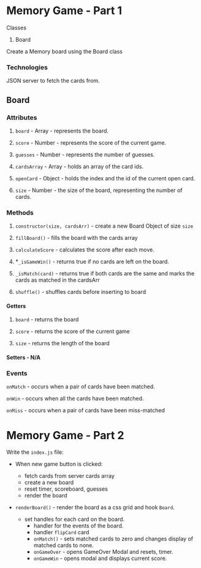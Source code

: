 # Memory Game - Part 1

Classes  
1. Board

Create a Memory board using the Board class

### Technologies
JSON server to fetch the cards from.

## Board

### Attributes

1. `board` - Array - represents the board.

2. `score` - Number - represents the score of the current game.

3. `guesses` - Number - represents the number of guesses.

4. `cardsArray` - Array - holds an array of the card ids.

5. `openCard` - Object - holds the index and the id of the current open card.

6. `size` - Number - the size of the board, representing the number of cards.


### Methods

1. `constructor(size, cardsArr)` - create a new Board Object of size `size` 

2. `fillBoard()` - fills the board with the cards array

3. `calculateScore` - calculates the score after each move.

4. *`_isGameWin()` - returns true if no cards are left on the board.

5. `_isMatch(card)` - returns true if both cards are the same and marks the cards as matched in the cardsArr

6. `shuffle()` - shuffles cards before inserting to board


#### Getters
1. `board` - returns the board  

2. `score` - returns the score of the current game

3. `size` - returns the length of the board

#### Setters - N/A


### Events

`onMatch` - occurs when a pair of cards have been matched.

`onWin` - occurs when all the cards have been matched.

`onMiss` - occurs when a pair of cards have been miss-matched


# Memory Game - Part 2

Write the `index.js` file:
- When new game button is clicked:
  * fetch cards from server cards array
  * create a new board
  * reset timer, scoreboard, guesses
  * render the board
  
- `renderBoard()` - render the board as a css grid and hook `Board`.
  * set handles for each card on the board.
    * handler for the events of the board.
    * handler `flipCard` card 
    * `onMatch()` - sets matched cards to zero and changes display of matched cards to none.
    * `onGameOver` - opens GameOver Modal and resets, timer.
    * `onGameWin` - opens modal and displays current score.
  